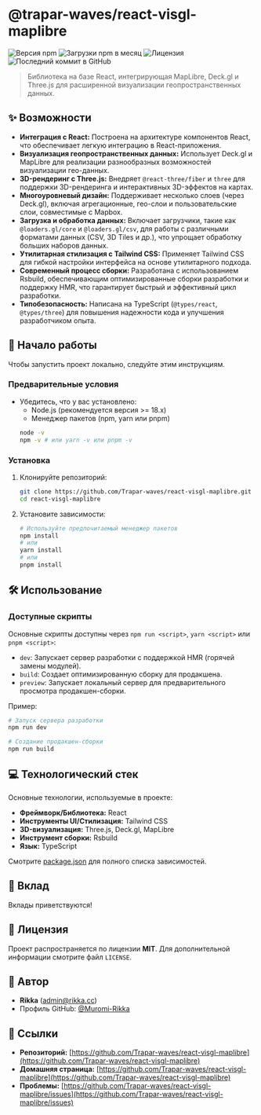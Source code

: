 # @trapar-waves/react-visgl-maplibre

![Версия npm](https://img.shields.io/npm/v/@trapar-waves/react-visgl-maplibre)
![Загрузки npm в месяц](https://img.shields.io/npm/dm/@trapar-waves/react-visgl-maplibre)
![Лицензия](https://img.shields.io/badge/license-MIT-green)
![Последний коммит в GitHub](https://img.shields.io/github/last-commit/Trapar-waves/react-visgl-maplibre)

> Библиотека на базе React, интегрирующая MapLibre, Deck.gl и Three.js для расширенной визуализации геопространственных данных.

## ✨ Возможности

* **Интеграция с React:** Построена на архитектуре компонентов React, что обеспечивает легкую интеграцию в React-приложения.
* **Визуализация геопространственных данных:** Использует Deck.gl и MapLibre для реализации разнообразных возможностей визуализации гео-данных.
* **3D-рендеринг с Three.js:** Внедряет `@react-three/fiber` и `three` для поддержки 3D-рендеринга и интерактивных 3D-эффектов на картах.
* **Многоуровневый дизайн:** Поддерживает несколько слоев (через Deck.gl), включая агрегационные, гео-слои и пользовательские слои, совместимые с Mapbox.
* **Загрузка и обработка данных:** Включает загрузчики, такие как `@loaders.gl/core` и `@loaders.gl/csv`, для работы с различными форматами данных (CSV, 3D Tiles и др.), что упрощает обработку больших наборов данных.
* **Утилитарная стилизация с Tailwind CSS:** Применяет Tailwind CSS для гибкой настройки интерфейса на основе утилитарного подхода.
* **Современный процесс сборки:** Разработана с использованием Rsbuild, обеспечивающим оптимизированные сборки разработки и поддержку HMR, что гарантирует быстрый и эффективный цикл разработки.
* **Типобезопасность:** Написана на TypeScript (`@types/react`, `@types/three`) для повышения надежности кода и улучшения разработчиком опыта.

## 🚀 Начало работы

Чтобы запустить проект локально, следуйте этим инструкциям.

### Предварительные условия

* Убедитесь, что у вас установлено:
    * Node.js (рекомендуется версия >= 18.x)
    * Менеджер пакетов (npm, yarn или pnpm)
    ```bash
    node -v
    npm -v # или yarn -v или pnpm -v
    ```

### Установка

1. Клонируйте репозиторий:
    ```bash
    git clone https://github.com/Trapar-waves/react-visgl-maplibre.git
    cd react-visgl-maplibre
    ```
2. Установите зависимости:
    ```bash
    # Используйте предпочитаемый менеджер пакетов
    npm install
    # или
    yarn install
    # или
    pnpm install
    ```

## 🛠️ Использование

### Доступные скрипты

Основные скрипты доступны через `npm run <script>`, `yarn <script>` или `pnpm <script>`:

* `dev`: Запускает сервер разработки с поддержкой HMR (горячей замены модулей).
* `build`: Создает оптимизированную сборку для продакшена.
* `preview`: Запускает локальный сервер для предварительного просмотра продакшен-сборки.

Пример:
```bash
# Запуск сервера разработки
npm run dev 

# Создание продакшен-сборки
npm run build 
```

## 💻 Технологический стек

Основные технологии, используемые в проекте:

* **Фреймворк/Библиотека:** React
* **Инструменты UI/Стилизация:** Tailwind CSS
* **3D-визуализация:** Three.js, Deck.gl, MapLibre
* **Инструмент сборки:** Rsbuild
* **Язык:** TypeScript

Смотрите [package.json](package.json) для полного списка зависимостей.

## 🤝 Вклад

Вклады приветствуются!

## 📄 Лицензия

Проект распространяется по лицензии **MIT**. Для дополнительной информации смотрите файл `LICENSE`.

## 👤 Автор

* **Rikka** ([admin@rikka.cc](mailto:admin@rikka.cc))
* Профиль GitHub: [@Muromi-Rikka](https://github.com/Muromi-Rikka)

## 🔗 Ссылки

* **Репозиторий:** [https://github.com/Trapar-waves/react-visgl-maplibre](https://github.com/Trapar-waves/react-visgl-maplibre)
* **Домашняя страница:** [https://github.com/Trapar-waves/react-visgl-maplibre](https://github.com/Trapar-waves/react-visgl-maplibre)
* **Проблемы:** [https://github.com/Trapar-waves/react-visgl-maplibre/issues](https://github.com/Trapar-waves/react-visgl-maplibre/issues)
